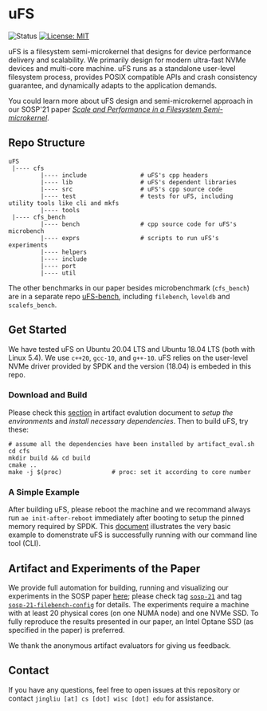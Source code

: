# uFS

![Status](https://img.shields.io/badge/Version-Experimental-green.svg)
[![License: MIT](https://img.shields.io/badge/License-MIT-yellow.svg)](https://opensource.org/licenses/MIT)

uFS is a filesystem semi-microkernel that designs for device performance delivery and scalability.
We primarily design for modern ultra-fast NVMe devices and multi-core machine. uFS runs as a standalone user-level filesystem process, provides POSIX compatible APIs and crash consistency guarantee, and dynamically adapts to the application demands.

You could learn more about uFS design and semi-microkernel approach in our SOSP'21 paper *[Scale and Performance in a Filesystem Semi-microkernel](https://research.cs.wisc.edu/adsl/Publications/ufs-sosp21.pdf)*.


## Repo Structure

```
uFS
 |---- cfs
         |---- include               # uFS's cpp headers
         |---- lib                   # uFS's dependent libraries
         |---- src                   # uFS's cpp source code
         |---- test                  # tests for uFS, including utility tools like cli and mkfs
         |---- tools
 |---- cfs_bench
         |---- bench                 # cpp source code for uFS's microbench
         |---- exprs                 # scripts to run uFS's experiments
         |---- helpers
         |---- include
         |---- port
         |---- util
```

The other benchmarks in our paper besides microbenchmark (`cfs_bench`) are in a separate repo [uFS-bench](https://github.com/WiscADSL/uFS-bench), including `filebench`, `leveldb` and `scalefs_bench`.

## Get Started

We have tested uFS on Ubuntu 20.04 LTS and Ubuntu 18.04 LTS (both with Linux 5.4). We use `c++20`, `gcc-10`, and `g++-10`. uFS relies on
the user-level NVMe driver provided by SPDK and the version (18.04) is embeded in this repo.

### Download and Build

Please check this [section](https://github.com/WiscADSL/uFS/tree/main/cfs_bench/exprs/artifact_eval#initialization) in artifact evalution document to *setup the environments* and *install necessary dependencies*.
Then to build uFS, try these:

```
# assume all the dependencies have been installed by artifact_eval.sh
cd cfs
mkdir build && cd build
cmake ..
make -j $(proc)              # proc: set it according to core number
```

### A Simple Example

After building uFS, please reboot the machine and we recommand always run `ae init-after-reboot` immediately after booting to setup the pinned memory required by SPDK. This [document](./cfs/test/client/CLI-README.md) illustrates the very basic example to domenstrate uFS is successfully running with our command line tool (CLI).

## Artifact and Experiments of the Paper

We provide full automation for building, running and visualizing our experiments in the SOSP paper [here](https://github.com/WiscADSL/uFS/tree/sosp-21/cfs_bench/exprs/artifact_eval); please check tag [`sosp-21`](https://github.com/WiscADSL/uFS/tree/sosp-21) and tag [`sosp-21-filebench-config`](https://github.com/WiscADSL/uFS/tree/sosp-21-filebench-config) for details. The experiments require a machine with at least 20 physical cores (on one NUMA node) and one NVMe SSD. To fully reproduce the results presented in our paper, an Intel Optane SSD (as specified in the paper) is preferred.

We thank the anonymous artifact evaluators for giving us feedback.

## Contact

If you have any questions, feel free to open issues at this repository or contact `jingliu [at] cs [dot] wisc [dot] edu` for assistance.
